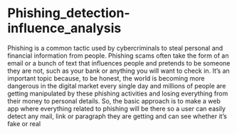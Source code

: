 # Phishing_detection-influence_analysis
Phishing is a common tactic used by cybercriminals to steal personal and financial information from people. Phishing scams often take the form of an email or a bunch of text that influences people and pretends to be someone they are not, such as your bank or anything you will want to check in. It’s an important topic because, to be honest, the world is becoming more dangerous in the digital market every single day and millions of people are getting manipulated by these phishing activities and losing everything from their money to personal details. So, the basic approach is to make a web app where everything related to phishing will be there so a user can easily detect any mail, link or paragraph they are getting and can see whether it’s fake or real
